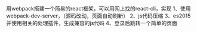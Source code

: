 用webpack搭建一个简易的react框架，可以用网上找的react-cli，实现
1、使用webpack-dev-server，（源码改动，页面自动刷新）
2、js代码压缩
3、es2015并使用相关的处理插件，生成兼容的js代码
4、登录后跳转一个简单的页面
